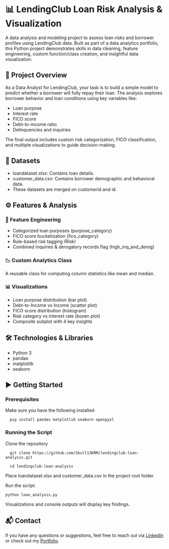 # 📊 LendingClub Loan Risk Analysis & Visualization
A data analysis and modeling project to assess loan risks and borrower profiles using LendingClub data. Built as part of a data analytics portfolio, this Python project demonstrates skills in data cleaning, feature engineering, custom function/class creation, and insightful data visualization.

## 📌 Project Overview
As a Data Analyst for LendingClub, your task is to build a simple model to predict whether a borrower will fully repay their loan. The analysis explores borrower behavior and loan conditions using key variables like:
* Loan purpose
* Interest rate
* FICO score
* Debt-to-income ratio
* Delinquencies and inquiries

The final output includes custom risk categorization, FICO classification, and multiple visualizations to guide decision-making.

## 📂 Datasets
* loandataset.xlsx: Contains loan details.
* customer_data.csv: Contains borrower demographic and behavioral data.
* These datasets are merged on customerid and id.

## ⚙️ Features & Analysis
### 🔧 Feature Engineering
* Categorized loan purposes (purpose_category)
* FICO score bucketization (fico_category)
* Rule-based risk tagging (Risk)
* Combined inquiries & derogatory records flag (high_inq_and_derog)

### 📉 Custom Analytics Class

A reusable class for computing column statistics like mean and median.

### 📊 Visualizations
* Loan purpose distribution (bar plot)
* Debt-to-Income vs Income (scatter plot)
* FICO score distribution (histogram)
* Risk category vs interest rate (boxen plot)
* Composite subplot with 4 key insights

## 🛠 Technologies & Libraries
* Python 3
* pandas
* matplotlib
* seaborn

## ▶️ Getting Started
### Prerequisites

Make sure you have the following installed:

      pip install pandas matplotlib seaborn openpyxl

### Running the Script
Clone the repository

      git clone https://github.com/Skull13KRM/lendingclub-loan-analysis.git

      cd lendingclub-loan-analysis

Place loandataset.xlsx and customer_data.csv in the project root folder.

Run the script:

    python loan_analysis.py

Visualizations and console outputs will display key findings.

## 📬 Contact
If you have any questions or suggestions, feel free to reach out via [LinkedIn](www.linkedin.com/in/keegan-murphy-3a3b99218) or check out my [Portfolio](https://keegan-murphy-portfolio.notion.site/Keegan-Murphy-Portfolio-191c89a2d2f380f4a3e7f98aeb368139).
